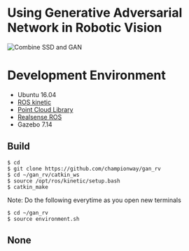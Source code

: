 # Using Generative Adversarial Network in Robotic Vision 

![Combine SSD and GAN](https://github.com/championway/gan_rv/blob/master/image/ssd_gan.gif)

# Development Environment
- Ubuntu 16.04
- [ROS kinetic](http://wiki.ros.org/kinetic/Installation/Ubuntu)
- [Point Cloud Library](http://pointclouds.org/)
- [Realsense ROS](https://github.com/intel-ros/realsense)
- Gazebo 7.14


## Build
```
$ cd
$ git clone https://github.com/championway/gan_rv
$ cd ~/gan_rv/catkin_ws
$ source /opt/ros/kinetic/setup.bash
$ catkin_make
```
Note:
Do the following everytime as you open new terminals

```
$ cd ~/gan_rv
$ source environment.sh
```

## None
```
```